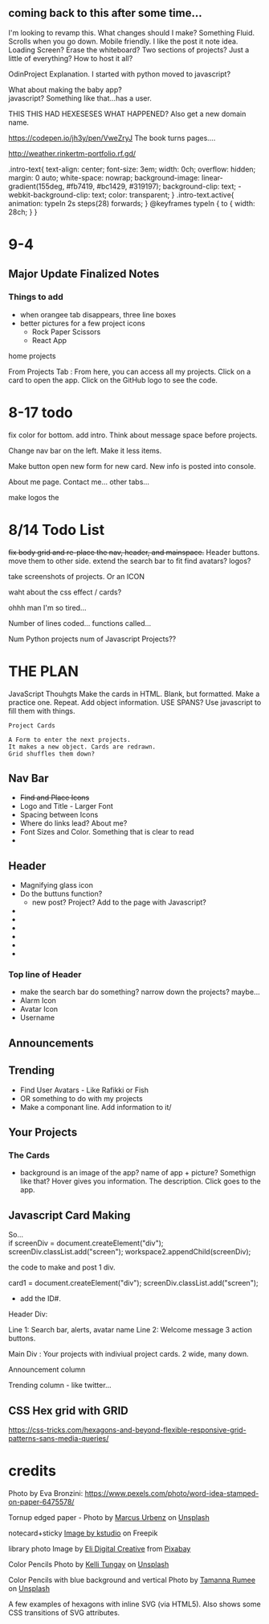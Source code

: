 

## coming back to this after some time...
I'm looking to revamp this.  What changes should I make?
Something Fluid. Scrolls when you go down.
Mobile friendly.  I like the post it note idea. 
Loading Screen?  Erase the whiteboard?
Two sections of projects?    Just a little of everything?
How to host it all?

OdinProject Explanation.  I started with python moved to javascript?

What about making the baby app?  
javascript?  Something like that...has a user. 

THIS THIS HAD HEXESESES  WHAT HAPPENED?
Also get a new domain name.

https://codepen.io/jh3y/pen/VweZryJ
The book turns pages....

http://weather.rinkertm-portfolio.rf.gd/

.intro-text{
    text-align: center;
    font-size: 3em;
    width: 0ch;
    overflow: hidden;
    margin: 0 auto;
    white-space: nowrap;
    background-image: linear-gradient(155deg, #fb7419, #bc1429, #319197);
    background-clip: text;
    -webkit-background-clip: text;
    color: transparent;
}
.intro-text.active{
    animation: typeIn 2s steps(28) forwards;
}
@keyframes typeIn {
    to { width: 28ch; }
}



# 9-4
## Major Update Finalized Notes
### Things to add
* when orangee tab disappears, three line boxes
* better pictures for a few project icons
  - Rock Paper Scissors
  - React App

home
projects 

From Projects Tab : 
From here, you can access all my projects. Click on a card to open the app. Click on the GitHub logo to see the code.

# 8-17 todo
fix color for bottom.
add intro.  Think about message space before projects.

Change nav bar on the left. Make it less items.

Make button open new form for new card.
New info is posted into console.

About me page. 
Contact me... other tabs...

make logos the 
# 8/14 Todo List

~~fix body grid and re-place the nav, header, and mainspace.~~
Header buttons.  move them to other side.
extend the search bar to fit
find avatars? logos?

take screenshots of projects. 
Or an ICON

waht about the css effect / cards?

ohhh man I'm so tired...

Number of lines coded...
functions called...

Num Python projects
num of Javascript Projects??





# THE PLAN

JavaScript Thouhgts
Make the cards in HTML.  Blank, but formatted. Make a practice one. Repeat.
Add object information.  USE SPANS?
Use javascript to fill them with things. 

    Project Cards

    A Form to enter the next projects. 
    It makes a new object. Cards are redrawn.  
    Grid shuffles them down? 

## Nav Bar
* ~~Find and Place Icons~~
* Logo and Title - Larger Font
* Spacing between Icons
* Where do links lead?  About me? 
* Font Sizes and Color. Something that is clear to read
* 


## Header
* Magnifying glass icon
* Do the buttuns function?
    * new post? Project?  Add to the page with Javascript?
* 
* 
* 
* 
* 
* 




### Top line of Header
* make the search bar do something?  narrow down the projects?  maybe...
* Alarm Icon
* Avatar Icon
* Username

## Announcements



## Trending
* Find User Avatars - Like Rafikki or Fish
* OR something to do with my projects
* Make a componant line.   Add information to it/




## Your Projects

### The Cards
* background is an image of the app? 
name of app + picture? Somethign like that?
Hover gives you information. The description.
Click goes to the app.


## Javascript Card Making
So...  
if
    screenDiv = document.createElement("div");
    screenDiv.classList.add("screen");
    workspace2.appendChild(screenDiv);

the code to make and post 1 div.  


card1 = document.createElement("div");
screenDiv.classList.add("screen");
- add the ID#.  



Header Div: 

Line 1: Search bar, alerts, avatar name
Line 2: Welcome message  3 action buttons.

Main Div : 
Your projects with indiviual project cards.
2 wide, many down.

Announcement column

Trending column - like twitter…










## CSS Hex grid with GRID
https://css-tricks.com/hexagons-and-beyond-flexible-responsive-grid-patterns-sans-media-queries/



# credits

Photo by Eva Bronzini: https://www.pexels.com/photo/word-idea-stamped-on-paper-6475578/


Tornup edged paper - Photo by <a href="https://unsplash.com/@marcusurbenz?utm_source=unsplash&utm_medium=referral&utm_content=creditCopyText">Marcus Urbenz</a> on <a href="https://unsplash.com/?utm_source=unsplash&utm_medium=referral&utm_content=creditCopyText">Unsplash</a>
  

notecard+sticky <a href="https://www.freepik.com/free-photo/paper-sticky-notes_1324669.htm?query=note%20card">Image by kstudio</a> on Freepik


library photo 
Image by <a href="https://pixabay.com/users/elifrancis-1160677/?utm_source=link-attribution&amp;utm_medium=referrasl&amp;utm_campaign=image&amp;utm_content=1163695">Eli Digital Creative</a> from <a href="https://pixabay.com//?utm_source=link-attribution&amp;utm_medium=referral&amp;utm_campaign=image&amp;utm_content=1163695">Pixabay</a>


Color Pencils
Photo by <a href="https://unsplash.com/@kellitungay?utm_source=unsplash&utm_medium=referral&utm_content=creditCopyText">Kelli Tungay</a> on <a href="https://unsplash.com/s/photos/education?utm_source=unsplash&utm_medium=referral&utm_content=creditCopyText">Unsplash</a>
  

  Color Pencils with blue background and vertical
  Photo by <a href="https://unsplash.com/@tamanna_rumee?utm_source=unsplash&utm_medium=referral&utm_content=creditCopyText">Tamanna Rumee</a> on <a href="https://unsplash.com/s/photos/education?utm_source=unsplash&utm_medium=referral&utm_content=creditCopyText">Unsplash</a>
  



<p>A few examples of hexagons with inline SVG (via HTML5). Also shows some CSS transitions of SVG attributes.</p>
<!-- 
<svg xmlns="http://www.w3.org/2000/svg"  width="25" height="25" viewBox="0 0 64 64">
<polygon fill="#F3BC23" stroke="#F3BC23" stroke-width="1" points="30,4,4,60, 60,60"/>
  
<text x="31" y="50" text-anchor="middle" fill="white" font-size="30">H</text>
 </svg>
  
  <svg xmlns="http://www.w3.org/2000/svg" width="300" height="300" viewBox="0 0 64 64">
  <polygon fill="#F3BC23" stroke="#F3BC23" stroke-width="1" points="30,4,4,60,60,60"/>
    <text x="31" y="50" text-anchor="middle" fill="white" font-size="30">H</text>
    
  
 -->
<br>
<div>
<svg class = "hex" height="110" width="100">
  <polygon 
points="50 3,100 28,100 75, 50 100,3 75,3 25" 
stroke="black" fill="yellow" stroke-width="5"/>
<text class = "textNohover" x="50" y="50" text-anchor="middle" fill="blue" font-size="30">X</text>

<text class = "textNohover" x="50" y="50" text-anchor="middle" fill="blue" font-size="30">H</text>
</svg>
  </div>




https://preview.colorlib.com/#jackson
https://colorlib.com/wp/template/jackson/


<a href="#" data-nav-section="home">Home</a>


<ul>
<li class="active"><a href="#" data-nav-section="home">Home</a></li>
<li class=""><a href="#" data-nav-section="about">About</a></li>
<li><a href="#" data-nav-section="services">Services</a></li>
<li><a href="#" data-nav-section="skills">Skills</a></li>
<li><a href="#" data-nav-section="education">Education</a></li>
<li><a href="#" data-nav-section="experience">Experience</a></li>
<li><a href="#" data-nav-section="work">Work</a></li>
<li><a href="#" data-nav-section="blog">Blog</a></li>
<li><a href="#" data-nav-section="contact">Contact</a></li>
</ul>


<section id="colorlib-hero" class="js-fullheight" data-section="home" style="height: 327px;">

<section class="colorlib-about" data-section="about">

